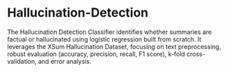 # Hallucination-Detection
The Hallucination Detection Classifier identifies whether summaries are factual or hallucinated using logistic regression built from scratch. It leverages the XSum Hallucination Dataset, focusing on text preprocessing, robust evaluation (accuracy, precision, recall, F1 score), k-fold cross-validation, and error analysis. 
